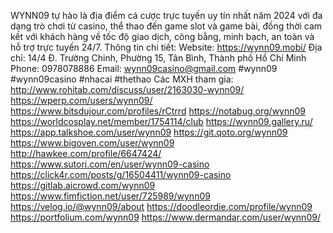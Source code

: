 WYNN09 tự hào là địa điểm cá cược trực tuyến uy tín nhất năm 2024 với đa dạng trò chơi từ casino, thể thao đến game slot và game bài, đồng thời cam kết với khách hàng về tốc độ giao dịch, công bằng, minh bạch, an toàn và hỗ trợ trực tuyến 24/7.
Thông tin chi tiết: 
Website: https://wynn09.mobi/
Địa chỉ: 14/4 Đ. Trường Chinh, Phường 15, Tân Bình, Thành phố Hồ Chí Minh
Phone: 0978078886
Email: wynn09casino@gmail.com
#wynn09 #wynn09casino #nhacai #thethao
Các MXH tham gia:
http://www.rohitab.com/discuss/user/2163030-wynn09/ 
https://wperp.com/users/wynn09/ 
https://www.bitsdujour.com/profiles/rCtrrd 
https://notabug.org/wynn09 
https://worldcosplay.net/member/1754114/club 
https://wynn09.gallery.ru/ 
https://app.talkshoe.com/user/wynn09 
https://git.qoto.org/wynn09 
https://www.bigoven.com/user/wynn09 
http://hawkee.com/profile/6647424/ 
https://www.sutori.com/en/user/wynn09-casino 
https://click4r.com/posts/g/16504411/wynn09-casino 
https://gitlab.aicrowd.com/wynn09 
https://www.fimfiction.net/user/725989/wynn09 
https://velog.io/@wynn09/about 
https://doodleordie.com/profile/wynn09 
https://portfolium.com/wynn09 
https://www.dermandar.com/user/wynn09/ 
